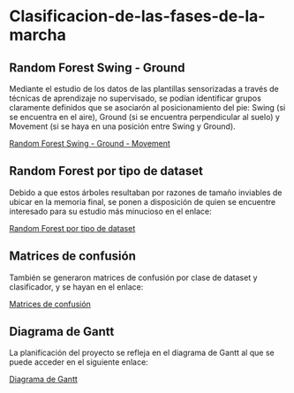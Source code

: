 # Clasificacion-de-las-fases-de-la-marcha

## Random Forest Swing - Ground

Mediante el estudio de los datos de las plantillas sensorizadas a través de técnicas de aprendizaje no supervisado, se podían identificar grupos claramente definidos que se asociarón al posicionamiento del pie: Swing (si se encuentra en el aire), Ground (si se encuentra perpendicular al suelo) y Movement (si se haya en una posición entre Swing y Ground).

[Random Forest Swing - Ground - Movement](https://github.com/AlfonsoBarragan/Clasificacion-de-las-fases-de-la-marcha/tree/master/src/modulo_demarcaci%C3%B3n_autom%C3%A1tica_de_eventos_de_la_marcha/Graphics/RandomForestJerarquico)

## Random Forest por tipo de dataset

Debido a que estos árboles resultaban por razones de tamaño inviables de ubicar en la memoria final, se ponen a disposición de quien se encuentre interesado para su estudio más minucioso en el enlace:

[Random Forest por tipo de dataset](https://github.com/AlfonsoBarragan/Clasificacion-de-las-fases-de-la-marcha/tree/master/src/modulo_demarcaci%C3%B3n_autom%C3%A1tica_de_eventos_de_la_marcha/Graphics/trees)

## Matrices de confusión

También se generaron matrices de confusión por clase de dataset y clasificador, y se hayan en el enlace:

[Matrices de confusión](https://github.com/AlfonsoBarragan/Clasificacion-de-las-fases-de-la-marcha/tree/master/src/modulo_demarcaci%C3%B3n_autom%C3%A1tica_de_eventos_de_la_marcha/Graphics/ConfusionMatrixTraining)

## Diagrama de Gantt

La planificación del proyecto se refleja en el diagrama de Gantt al que se puede acceder en el siguiente enlace:

[Diagrama de Gantt](https://github.com/AlfonsoBarragan/Clasificacion-de-las-fases-de-la-marcha/blob/master/src/modulo_demarcaci%C3%B3n_autom%C3%A1tica_de_eventos_de_la_marcha/Graphics/diaGantTfg.pdf)
